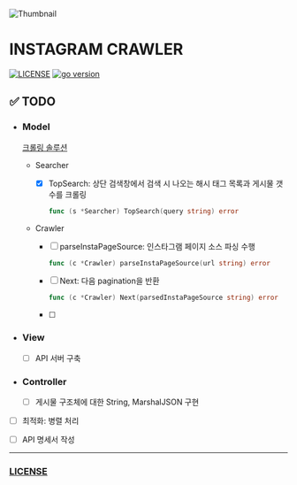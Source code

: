 ![Thumbnail](https://lh5.googleusercontent.com/proxy/r5D7LX7gbvXfuJU1SFAfCM1SerPt0KcBvR_R0qpXO_fsa39nwCKhyGE0UQbFP99XpSMRuPWrckLRnkoU747FW6EHY1_Gqf1xzhXYhJnIqIHizuhbBX3fh0sgdxbpIwJrDtC9g-uELzM-xYNfiw=s0-d)



# INSTAGRAM CRAWLER

[![LICENSE](https://img.shields.io/badge/license-Apache%202-blue)](https://github.com/joshua-dev/instacrawler/blob/master/LICENSE)
[![go version](https://img.shields.io/badge/go-1.14-00ADD8)](https://go.dev)



## :white_check_mark: TODO

* ### Model

  [크롤링 솔루션](https://github.com/joshua-dev/instacrawler/blob/master/src/crawler/README.md)

  * Searcher
  
    - [x] TopSearch: 상단 검색창에서 검색 시 나오는 해시 태그 목록과 게시물 갯수를 크롤링
      ```go
      func (s *Searcher) TopSearch(query string) error
      ```

  * Crawler
    
    - [ ] parseInstaPageSource: 인스타그램 페이지 소스 파싱 수행
      ```go
      func (c *Crawler) parseInstaPageSource(url string) error
      ```

    - [ ] Next: 다음 pagination을 반환
      ```go
      func (c *Crawler) Next(parsedInstaPageSource string) error
      ```
    
    - [ ] 

* ### View
  
  - [ ] API 서버 구축

* ### Controller
  
  - [ ] 게시물 구조체에 대한 String, MarshalJSON 구현


- [ ] 최적화: 병렬 처리

- [ ] API 명세서 작성

---

### [LICENSE](https://github.com/joshua-dev/instacrawler/blob/master/LICENSE)
